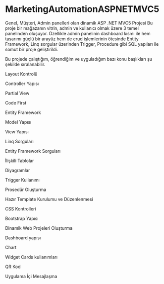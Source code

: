 # MarketingAutomationASPNETMVC5
Genel, Müşteri, Admin panelleri olan dinamik  ASP .NET MVC5 Projesi
 Bu proje bir mağazanın vitrin, admin ve kullanıcı olmak üzere 3 temel panelinden oluşuyor.
 Özellikle admin panelinin dashboard kısmı ile hem tasarımı güçlü bir arayüz hem de crud işlemlerinin ötesinde Entity Framework, Linq sorgular üzerinden Trigger, Procedure gibi SQL yapıları ile somut bir proje geliştirildi.

Bu projede çalıştığım, öğrendiğim ve uyguladığım bazı konu başlıkları şu şekilde sıralanabilir.
 
 Layout Kontrolü

Controller Yapısı

Partial View

Code First

Entity Framework

Model Yapısı

View Yapısı

Linq Sorguları

Entity Framework Sorguları

İlişkili Tablolar

Diyagramlar

Trigger Kullanımı

Prosedür Oluşturma

Hazır Template Kurulumu ve Düzenlenmesi

CSS Kontrolleri

Bootstrap Yapısı

Dinamik Web Projeleri Oluşturma

Dashboard yapısı

Chart

Widget Cards kullanımları

QR Kod

Uygulama İçi Mesajlaşma
